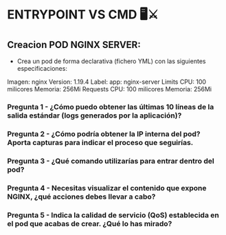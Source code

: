 # ENTRYPOINT VS CMD 🖥⚔️ ️


## Creacion POD NGINX SERVER:
* Crea un pod de forma declarativa (fichero YML) con las siguientes especificaciones:

Imagen: nginx
    Version: 1.19.4
    Label: app: nginx-server
    Limits
CPU: 100 milicores
Memoria: 256Mi
    Requests
CPU: 100 milicores
Memoria: 256Mi

### Pregunta 1 - ¿Cómo puedo obtener las últimas 10 líneas de la salida estándar (logs generados por la aplicación)?


### Pregunta 2 - ¿Cómo podría obtener la IP interna del pod? Aporta capturas para indicar el proceso que seguirías.

### Pregunta 3 - ¿Qué comando utilizarías para entrar dentro del pod?


### Pregunta 4 - Necesitas visualizar el contenido que expone NGINX, ¿qué acciones debes llevar a cabo?


### Pregunta 5 - Indica la calidad de servicio (QoS) establecida en el pod que acabas de crear. ¿Qué lo has mirado?

